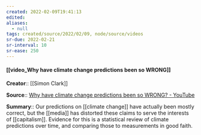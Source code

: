 ```yaml
---
created: 2022-02-09T19:41:13 
edited: 
aliases:
  - null
tags: created/source/2022/02/09, node/source/videos
sr-due: 2022-02-21
sr-interval: 10
sr-ease: 250
---
```


#### [[video_Why have climate change predictions been so WRONG]]
**Creator**:: [[Simon Clark]]
 
**Source**:: [Why have climate change predictions been so WRONG? - YouTube](https://www.youtube.com/watch?v=f4zul0BuO8A)

**Summary**:: Our predictions on [[climate change]] have actually been mostly correct, but the [[media]] has distorted these claims to serve the interests of [[capitalism]]. Evidence for this is a statistical review of climate predictions over time, and comparing those to measurements in good faith. 
